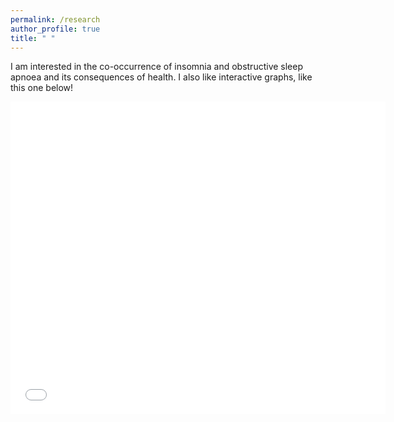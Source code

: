 ```yaml
---
permalink: /research
author_profile: true
title: " "
---
```



I am interested in the co-occurrence of insomnia and obstructive sleep apnoea and
its consequences of health. I also like interactive graphs, like this one below!

<iframe markdown="0" src="{{ site.url }}{{ site.baseurl }}/assets/images/plots/test_COMISA.html" width="600" height="500" frameborder="0"></iframe>
